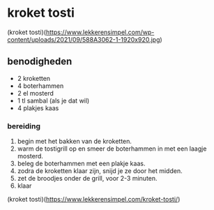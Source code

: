 # kroket tosti

(kroket tosti)(https://www.lekkerensimpel.com/wp-content/uploads/2021/09/588A3062-1-1920x920.jpg)

## benodigheden 

* 2 kroketten
* 4 boterhammen 
* 2 el mosterd
* 1 tl sambal (als je dat wil)
* 4 plakjes kaas

### bereiding

1. begin met het bakken van de kroketten.
2. warm de tostigrill op en smeer de boterhammen in met een laagje mosterd.
3. beleg de boterhammen met een plakje kaas.
4. zodra de kroketten klaar zijn, snijd je ze door het midden.
5. zet de broodjes onder de grill, voor 2-3 minuten.
6. klaar

(kroket tosti)(https://www.lekkerensimpel.com/kroket-tosti/)